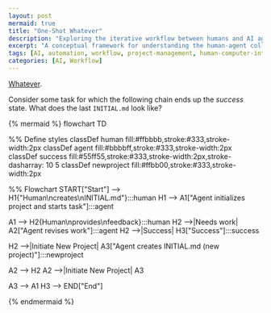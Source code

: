 ```yaml
---
layout: post
mermaid: true
title: "One-Shot Whatever"
description: "Exploring the iterative workflow between humans and AI agents, from initial project setup to success, and what the final INITIAL.md specification might look like."
excerpt: "A conceptual framework for understanding the human-agent collaboration cycle in project development and task completion."
tags: [AI, automation, workflow, project-management, human-computer-interaction]
categories: [AI, Workflow]
---
```


[Whatever](https://news.ycombinator.com/item?id=44461208).

Consider some task for which the following chain ends up the *success* state.
What does the last `INITIAL.md` look like?

{% mermaid %}
flowchart TD

  %% Define styles
  classDef human fill:#ffbbbb,stroke:#333,stroke-width:2px
  classDef agent fill:#bbbbff,stroke:#333,stroke-width:2px
  classDef success fill:#55ff55,stroke:#333,stroke-width:2px,stroke-dasharray: 10 5
  classDef newproject fill:#ffbb00,stroke:#333,stroke-width:2px

  %% Flowchart
  START["Start"] --> H1{"Human\ncreates\nINITIAL.md"}:::human
  H1 --> A1["Agent initializes project and starts task"]:::agent

  A1 --> H2{Human\nprovides\nfeedback}:::human
  H2 -->|Needs work| A2["Agent revises work"]:::agent
  H2 -->|Success| H3["Success"]:::success

  H2 -->|Initiate New Project| A3["Agent creates INITIAL.md (new project)"]:::newproject

  A2 --> H2
  A2 -->|Initiate New Project| A3

  A3 --> A1
  H3 --> END["End"]

{% endmermaid %}
